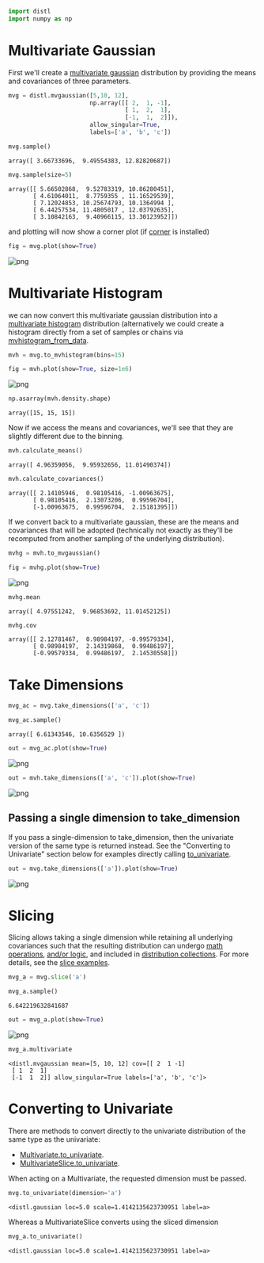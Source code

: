 ```python
import distl
import numpy as np
```

# Multivariate Gaussian

First we'll create a [multivariate gaussian](../api/MVGaussian.md) distribution by providing the means and covariances of three parameters.


```python
mvg = distl.mvgaussian([5,10, 12], 
                       np.array([[ 2,  1, -1], 
                                 [ 1,  2,  1], 
                                 [-1,  1,  2]]),
                       allow_singular=True,
                       labels=['a', 'b', 'c'])
```


```python
mvg.sample()
```




    array([ 3.66733696,  9.49554383, 12.82820687])




```python
mvg.sample(size=5)
```




    array([[ 5.66502868,  9.52783319, 10.86280451],
           [ 4.61064011,  8.7759355 , 11.16529539],
           [ 7.12024853, 10.25674793, 10.1364994 ],
           [ 6.44257534, 11.4805017 , 12.03792635],
           [ 3.10842163,  9.40966115, 13.30123952]])



and plotting will now show a corner plot (if [corner](https://corner.readthedocs.io/en/latest/) is installed)


```python
fig = mvg.plot(show=True)
```


![png](multivariate_files/multivariate_6_0.png)


# Multivariate Histogram

we can now convert this multivariate gaussian distribution into a [multivariate histogram](../api/MVHistogram.md) distribution (alternatively we could create a histogram directly from a set of samples or chains via [mvhistogram_from_data](../api/distl.mvhistogram_from_data.md).


```python
mvh = mvg.to_mvhistogram(bins=15)
```


```python
fig = mvh.plot(show=True, size=1e6)
```


![png](multivariate_files/multivariate_9_0.png)



```python
np.asarray(mvh.density.shape)
```




    array([15, 15, 15])



Now if we access the means and covariances, we'll see that they are slightly different due to the binning.


```python
mvh.calculate_means()
```




    array([ 4.96359056,  9.95932656, 11.01490374])




```python
mvh.calculate_covariances()
```




    array([[ 2.14105946,  0.98105416, -1.00963675],
           [ 0.98105416,  2.13073206,  0.99596704],
           [-1.00963675,  0.99596704,  2.15181395]])



If we convert back to a multivariate gaussian, these are the means and covariances that will be adopted (technically not exactly as they'll be recomputed from another sampling of the underlying distribution).


```python
mvhg = mvh.to_mvgaussian()
```


```python
fig = mvhg.plot(show=True)
```


![png](multivariate_files/multivariate_16_0.png)



```python
mvhg.mean
```




    array([ 4.97551242,  9.96853692, 11.01452125])




```python
mvhg.cov
```




    array([[ 2.12781467,  0.98984197, -0.99579334],
           [ 0.98984197,  2.14319868,  0.99486197],
           [-0.99579334,  0.99486197,  2.14530558]])



# Take Dimensions


```python
mvg_ac = mvg.take_dimensions(['a', 'c'])
```


```python
mvg_ac.sample()
```




    array([ 6.61343546, 10.6356529 ])




```python
out = mvg_ac.plot(show=True)
```


![png](multivariate_files/multivariate_22_0.png)



```python
out = mvh.take_dimensions(['a', 'c']).plot(show=True)
```


![png](multivariate_files/multivariate_23_0.png)


## Passing a single dimension to take_dimension

If you pass a single-dimension to take_dimension, then the univariate version of the same type is returned instead.  See the "Converting to Univariate" section below for examples directly calling [to_univariate](../api/BaseMultivariateDistribution.to_univariate.md).


```python
out = mvg.take_dimensions(['a']).plot(show=True)
```


![png](multivariate_files/multivariate_25_0.png)


# Slicing

Slicing allows taking a single dimension while retaining all underlying covariances such that the resulting distribution can undergo [math operations](./math.md), [and/or logic](./and_or.md), and included in [distribution collections](./collections.md).  For more details, see the [slice examples](./slice.md).


```python
mvg_a = mvg.slice('a')
```


```python
mvg_a.sample()
```




    6.642219632841687




```python
out = mvg_a.plot(show=True)
```


![png](multivariate_files/multivariate_29_0.png)



```python
mvg_a.multivariate
```




    <distl.mvgaussian mean=[5, 10, 12] cov=[[ 2  1 -1]
     [ 1  2  1]
     [-1  1  2]] allow_singular=True labels=['a', 'b', 'c']>



# Converting to Univariate

There are methods to convert directly to the univariate distribution of the same type as the univariate:

* [Multivariate.to_univariate](../api/BaseMultivariateDistribution.to_univariate.md).
* [MultivariateSlice.to_univariate](../api/BaseMultivariateSliceDistribution.to_univariate.md).

When acting on a Multivariate, the requested dimension must be passed.


```python
mvg.to_univariate(dimension='a')
```




    <distl.gaussian loc=5.0 scale=1.4142135623730951 label=a>



Whereas a MultivariateSlice converts using the sliced dimension


```python
mvg_a.to_univariate()
```




    <distl.gaussian loc=5.0 scale=1.4142135623730951 label=a>


